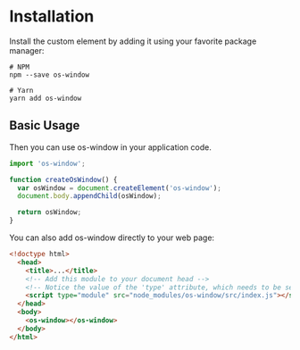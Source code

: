 # Installation

Install the custom element by adding it using your favorite package manager:

```shell
# NPM
npm --save os-window

# Yarn
yarn add os-window
```

## Basic Usage

Then you can use os-window in your application code.

```javascript
import 'os-window';

function createOsWindow() {
  var osWindow = document.createElement('os-window');
  document.body.appendChild(osWindow);

  return osWindow;
}
```
You can also add os-window directly to your web page:

```html
<!doctype html>
  <head>
    <title>...</title>
    <!-- Add this module to your document head -->
    <!-- Notice the value of the 'type' attribute, which needs to be set to 'module' -->
    <script type="module" src="node_modules/os-window/src/index.js"></script>
  </head>
  <body>
    <os-window></os-window>
  </body>
</html>
```
